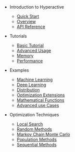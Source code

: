 - Introduction to Hyperactive
    - [Quick Start](quick_start)
    - [Overview](overview)
    - [API Reference](reference)

- Tutorials
    - [Basic Tutorial](./tutorials/tutorial)
    - [Advanced Usage](./tutorials/advanced_usage)
    - [Memory](./tutorials/memory)
    - [Performance](./tutorials/performance)

- Examples
    - [Machine Learning](./examples/machine_learning)
    - [Deep Learning](./examples/deep_learning)
    - [Distribution](./examples/distribution)
    - [Optimization Extensions](./examples/extensions)
    - [Mathematical Functions](./examples/test_functions)
    - [Advanced use Cases](./examples/use_cases)

- Optimization Techniques
    - [Local Search](./optimizers/local_search)
    - [Random Methods](./optimizers/random_methods)
    - [Markov Chain Monte Carlo](./optimizers/mcmc)
    - [Population Methods](./optimizers/population_methods)
    - [Sequential Methods](./optimizers/sequential_methods)

